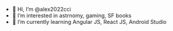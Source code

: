 - 👋 Hi, I’m @alex2022cci
- 👀 I’m interested in astrnomy, gaming, SF books
- 🌱 I’m currently learning Angular JS, React JS, Android Studio



<!---
alex2022cci/alex2022cci is a ✨ special ✨ repository because its `README.md` (this file) appears on your GitHub profile.
You can click the Preview link to take a look at your changes.
--->
